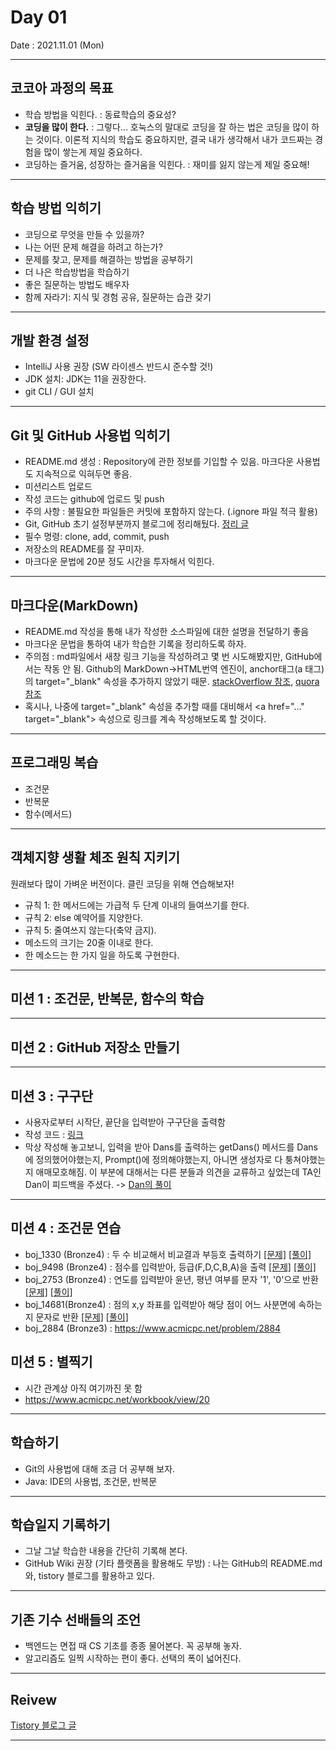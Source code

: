 # Day 01

Date : 2021.11.01 (Mon)

---

## 코코아 과정의 목표
- 학습 방법을 익힌다. : 동료학습의 중요성?
- **코딩을 많이 한다.** : 그렇다... 호눅스의 말대로 코딩을 잘 하는 법은 코딩을 많이 하는 것이다. 이론적 지식의 학습도 중요하지만, 결국 내가 생각해서 내가 코드짜는 경험을 많이 쌓는게 제일 중요하다.
- 코딩하는 즐거움, 성장하는 즐거움을 익힌다. : 재미를 잃지 않는게 제일 중요해!

---

## 학습 방법 익히기
- 코딩으로 무엇을 만들 수 있을까?
- 나는 어떤 문제 해결을 하려고 하는가?
- 문제를 찾고, 문제를 해결하는 방법을 공부하기
- 더 나은 학습방법을 학습하기
- 좋은 질문하는 방법도 배우자
- 함께 자라기: 지식 및 경험 공유, 질문하는 습관 갖기

---

## 개발 환경 설정
- IntelliJ 사용 권장 (SW 라이센스 반드시 준수할 것!)
- JDK 설치: JDK는 11을 권장한다.
- git CLI / GUI 설치
---

## Git 및 GitHub 사용법 익히기
- README.md 생성 : Repository에 관한 정보를 기입할 수 있음. 마크다운 사용법도 지속적으로 익혀두면 좋음.
- 미션리스트 업로드
- 작성 코드는 github에 업로드 및 push
- 주의 사항 : 불필요한 파일들은 커밋에 포함하지 않는다. (.ignore 파일 적극 활용)
- Git, GitHub 초기 설정부분까지 블로그에 정리해뒀다. <a href="https://ttasjwi.tistory.com/5" target="_blank">정리 글</a>
- 필수 명령: clone, add, commit, push
- 저장소의 README를 잘 꾸미자.
- 마크다운 문법에 20분 정도 시간을 투자해서 익힌다.


---

## 마크다운(MarkDown)
- README.md 작성을 통해 내가 작성한 소스파일에 대한 설명을 전달하기 좋음
- 마크다운 문법을 통하여 내가 학습한 기록을 정리하도록 하자.
- 주의점 : md파일에서 새창 링크 기능을 작성하려고 몇 번 시도해봤지만, GitHub에서는 작동 안 됨. Github의 MarkDown->HTML번역 엔진이, anchor태그(a 태그)의 target="_blank" 속성을 추가하지 않았기 때문.
  <a href="https://stackoverflow.com/questions/41915571/open-link-in-new-tab-with-github-markdown-using-target-blank">stackOverflow 참조</a>,
  <a href="https://www.quora.com/Why-is-target-blank-not-working-in-a-GitHub-readme-file">quora 참조</a>
- 혹시나, 나중에 target="_blank" 속성을 추가할 때를 대비해서 \<a href="..." target="_blank"> 속성으로 링크를 계속 작성해보도록 할 것이다.

---

## 프로그래밍 복습
- 조건문
- 반복문
- 함수(메서드)

---

## 객체지향 생활 체조 원칙 지키기

원래보다 많이 가벼운 버전이다. 클린 코딩을 위해 연습해보자!

- 규칙 1: 한 메서드에는 가급적 두 단계 이내의 들여쓰기를 한다.
- 규칙 2: else 예약어를 지양한다.
- 규칙 5: 줄여쓰지 않는다(축약 금지).
- 메소드의 크기는 20줄 이내로 한다.
- 한 메소드는 한 가지 일을 하도록 구현한다.

---

## 미션 1 : 조건문, 반복문, 함수의 학습

---

## 미션 2 : GitHub 저장소 만들기

---

## 미션 3 : 구구단
- 사용자로부터 시작단, 끝단을 입력받아 구구단을 출력함
- 작성 코드 : <a href="https://github.com/ttasjwi/CodeSquad-Cocoa2021/tree/master/src/gugudan" target="_blank">링크</a>
- 막상 작성해 놓고보니, 입력을 받아 Dans를 출력하는 getDans() 메서드를 Dans에 정의했어야했는지, Prompt()에 정의해야했는지, 아니면 생성자로 다 퉁쳐야했는지 애매모호해짐. 이 부분에 대해서는 다른 분들과 의견을 교류하고 싶었는데 TA인 Dan이 피드백을 주셨다.
  -> <a href="https://github.com/ttasjwi/CodeSquad-Cocoa2021/tree/Dan/src/gugudan" target="_blank">Dan의 풀이</a>

---

## 미션 4 : 조건문 연습
- boj_1330 (Bronze4) : 두 수 비교해서 비교결과 부등호 출력하기 <a href="https://www.acmicpc.net/problem/1330" target="_blank">[문제]</a> <a href="https://github.com/ttasjwi/BOJ/tree/master/src/boj_1330" target="_blank">[풀이]</a>
- boj_9498 (Bronze4) : 점수를 입력받아, 등급(F,D,C,B,A)을 출력 <a href="https://www.acmicpc.net/problem/9498" target="_blank">[문제]</a> <a href="https://github.com/ttasjwi/BOJ/tree/master/src/boj_9498" target="_blank">[풀이]</a>
- boj_2753 (Bronze4) : 연도를 입력받아 윤년, 평년 여부를 문자 '1', '0'으로 반환 <a href="https://www.acmicpc.net/problem/2753" target="_blank">[문제]</a> <a href="https://github.com/ttasjwi/BOJ/tree/master/src/boj_2753" target="_blank">[풀이]</a>
- boj_14681(Bronze4) : 점의 x,y 좌표를 입력받아 해당 점이 어느 사분면에 속하는지 문자로 반환 <a href="https://www.acmicpc.net/problem/14681" target="_blank">[문제]</a> <a href="https://github.com/ttasjwi/BOJ/tree/master/src/boj_14681" target="_blank">[풀이]</a>
- boj_2884 (Bronze3) : https://www.acmicpc.net/problem/2884

## 미션 5 : 별찍기
- 시간 관계상 아직 여기까진 못 함
- https://www.acmicpc.net/workbook/view/20

---

## 학습하기
- Git의 사용법에 대해 조금 더 공부해 보자.
- Java: IDE의 사용법, 조건문, 반복문

---

## 학습일지 기록하기
- 그날 그날 학습한 내용을 간단히 기록해 본다.
- GitHub Wiki 권장 (기타 플랫폼을 활용해도 무방) : 나는 GitHub의 README.md와, tistory 블로그를 활용하고 있다.

---

## 기존 기수 선배들의 조언
- 백엔드는 면접 때 CS 기초를 종종 물어본다. 꼭 공부해 놓자.
- 알고리즘도 일찍 시작하는 편이 좋다. 선택의 폭이 넓어진다.

---

## Reivew

<a href= "https://ttasjwi.tistory.com/2" target="_blank"> Tistory 블로그 글 </a>

---